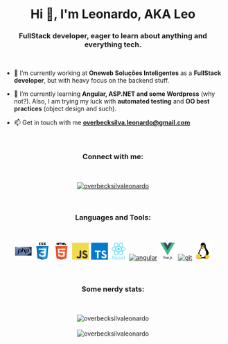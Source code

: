 <h1 align="center">Hi 👋, I'm Leonardo, AKA Leo</h1>
<h3 align="center">FullStack developer, eager to learn about anything and everything tech.</h3>

<br>

- 🔭 I’m currently working at **Oneweb Soluções Inteligentes** as a **FullStack developer**, but with heavy focus on the backend stuff.

- 🌱 I’m currently learning **Angular, ASP.NET and some Wordpress** (why not?). Also, I am trying my luck with **automated testing** and **OO best practices** (object design and such).

- 📫 Get in touch with me **overbecksilva.leonardo@gmail.com**

<br>

<h3 align="center">Connect with me:</h3>

<br>

<p align="center">
<a href="https://linkedin.com/in/overbecksilvaleonardo" target="blank"><img align="center" src="https://raw.githubusercontent.com/rahuldkjain/github-profile-readme-generator/master/src/images/icons/Social/linked-in-alt.svg" alt="overbecksilvaleonardo" height="30" width="40" /></a>
</p>

<br>

<h3 align="center">Languages and Tools:</h3>

<br>

<p align="center">
<a href="https://www.php.net" target="_blank" rel="noreferrer"><img src="https://raw.githubusercontent.com/devicons/devicon/master/icons/php/php-original.svg" alt="php" width="40" height="40"/></a>
<a href="https://www.w3schools.com/css/" target="_blank" rel="noreferrer"><img src="https://raw.githubusercontent.com/devicons/devicon/master/icons/css3/css3-original-wordmark.svg" alt="css3" width="40" height="40"/></a>
<a href="https://www.w3.org/html/" target="_blank" rel="noreferrer"> <img src="https://raw.githubusercontent.com/devicons/devicon/master/icons/html5/html5-original-wordmark.svg" alt="html5" width="40" height="40"/></a>
<a href="https://developer.mozilla.org/en-US/docs/Web/JavaScript" target="_blank" rel="noreferrer"> <img src="https://raw.githubusercontent.com/devicons/devicon/master/icons/javascript/javascript-original.svg" alt="javascript" width="40" height="40"/></a>
<a href="https://www.typescriptlang.org/" target="_blank" rel="noreferrer"> <img src="https://raw.githubusercontent.com/devicons/devicon/master/icons/typescript/typescript-original.svg" alt="typescript" width="40" height="40"/></a>
<a href="https://reactjs.org/" target="_blank" rel="noreferrer"> <img src="https://raw.githubusercontent.com/devicons/devicon/master/icons/react/react-original-wordmark.svg" alt="react" width="40" height="40"/></a>
<a href="https://angular.io" target="_blank" rel="noreferrer"><img src="https://angular.io/assets/images/logos/angular/angular.svg" alt="angular" width="40" height="40"/></a>
<a href="https://vuejs.org/" target="_blank" rel="noreferrer"> <img src="https://raw.githubusercontent.com/devicons/devicon/master/icons/vuejs/vuejs-original-wordmark.svg" alt="vuejs" width="40" height="40"/></a>
<a href="https://git-scm.com/" target="_blank" rel="noreferrer"><img src="https://www.vectorlogo.zone/logos/git-scm/git-scm-icon.svg" alt="git" width="40" height="40"/></a>
<a href="https://www.linux.org/" target="_blank" rel="noreferrer"> <img src="https://raw.githubusercontent.com/devicons/devicon/master/icons/linux/linux-original.svg" alt="linux" width="40" height="40"/></a>
</p>

<br>

<h3 align="center">Some nerdy stats:</h3>

<br>

<p align="center">
    <img align="center" src="https://github-readme-stats.vercel.app/api/top-langs?username=overbecksilvaleonardo&show_icons=true&locale=en&layout=compact&theme=dark" alt="overbecksilvaleonardo" />
    <br>
    <br>
    <img align="center" src="https://github-readme-stats.vercel.app/api?username=overbecksilvaleonardo&show_icons=true&locale=en&theme=dark" alt="overbecksilvaleonardo" />
</p>



